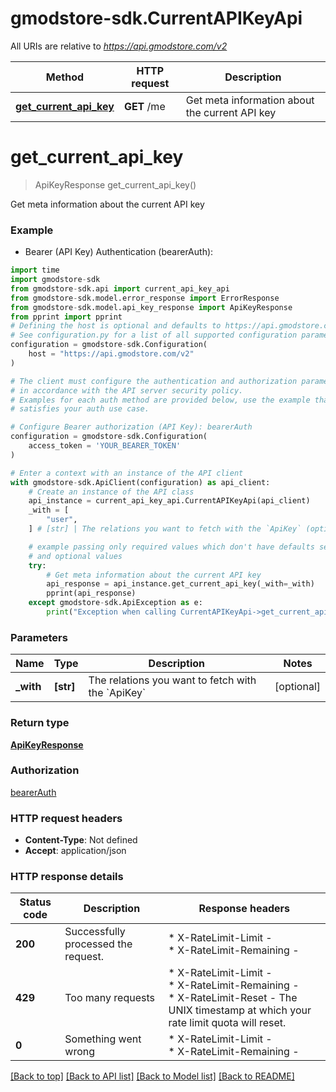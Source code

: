 # gmodstore-sdk.CurrentAPIKeyApi

All URIs are relative to *https://api.gmodstore.com/v2*

Method | HTTP request | Description
------------- | ------------- | -------------
[**get_current_api_key**](CurrentAPIKeyApi.md#get_current_api_key) | **GET** /me | Get meta information about the current API key


# **get_current_api_key**
> ApiKeyResponse get_current_api_key()

Get meta information about the current API key

### Example

* Bearer (API Key) Authentication (bearerAuth):

```python
import time
import gmodstore-sdk
from gmodstore-sdk.api import current_api_key_api
from gmodstore-sdk.model.error_response import ErrorResponse
from gmodstore-sdk.model.api_key_response import ApiKeyResponse
from pprint import pprint
# Defining the host is optional and defaults to https://api.gmodstore.com/v2
# See configuration.py for a list of all supported configuration parameters.
configuration = gmodstore-sdk.Configuration(
    host = "https://api.gmodstore.com/v2"
)

# The client must configure the authentication and authorization parameters
# in accordance with the API server security policy.
# Examples for each auth method are provided below, use the example that
# satisfies your auth use case.

# Configure Bearer authorization (API Key): bearerAuth
configuration = gmodstore-sdk.Configuration(
    access_token = 'YOUR_BEARER_TOKEN'
)

# Enter a context with an instance of the API client
with gmodstore-sdk.ApiClient(configuration) as api_client:
    # Create an instance of the API class
    api_instance = current_api_key_api.CurrentAPIKeyApi(api_client)
    _with = [
        "user",
    ] # [str] | The relations you want to fetch with the `ApiKey` (optional)

    # example passing only required values which don't have defaults set
    # and optional values
    try:
        # Get meta information about the current API key
        api_response = api_instance.get_current_api_key(_with=_with)
        pprint(api_response)
    except gmodstore-sdk.ApiException as e:
        print("Exception when calling CurrentAPIKeyApi->get_current_api_key: %s\n" % e)
```


### Parameters

Name | Type | Description  | Notes
------------- | ------------- | ------------- | -------------
 **_with** | **[str]**| The relations you want to fetch with the &#x60;ApiKey&#x60; | [optional]

### Return type

[**ApiKeyResponse**](ApiKeyResponse.md)

### Authorization

[bearerAuth](../README.md#bearerAuth)

### HTTP request headers

 - **Content-Type**: Not defined
 - **Accept**: application/json


### HTTP response details

| Status code | Description | Response headers |
|-------------|-------------|------------------|
**200** | Successfully processed the request. |  * X-RateLimit-Limit -  <br>  * X-RateLimit-Remaining -  <br>  |
**429** | Too many requests |  * X-RateLimit-Limit -  <br>  * X-RateLimit-Remaining -  <br>  * X-RateLimit-Reset - The UNIX timestamp at which your rate limit quota will reset. <br>  |
**0** | Something went wrong |  * X-RateLimit-Limit -  <br>  * X-RateLimit-Remaining -  <br>  |

[[Back to top]](#) [[Back to API list]](../README.md#documentation-for-api-endpoints) [[Back to Model list]](../README.md#documentation-for-models) [[Back to README]](../README.md)

